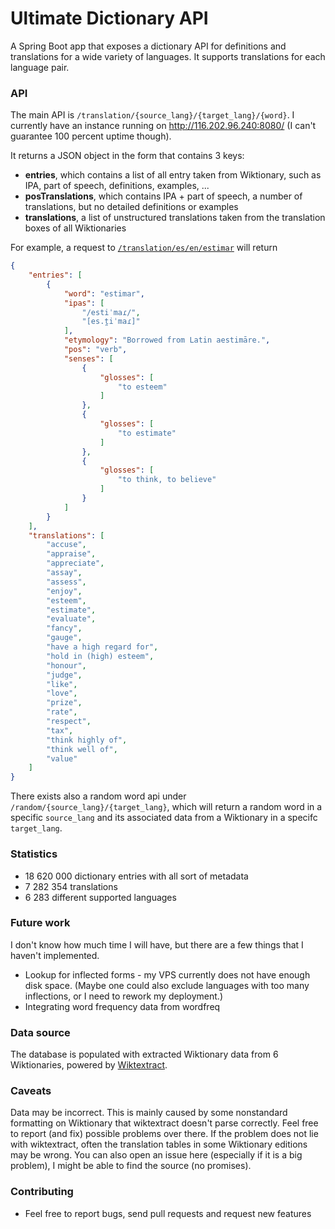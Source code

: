 # Ultimate Dictionary API

A Spring Boot app that exposes a dictionary API for definitions and translations for a wide variety of languages. It supports translations for each language pair.

### API

The main API is `/translation/{source_lang}/{target_lang}/{word}`. I currently have an instance running on http://116.202.96.240:8080/ (I can't guarantee 100 percent uptime though).

It returns a JSON object in the form that contains 3 keys:
* **entries**, which contains a list of all entry taken from Wiktionary, such as IPA, part of speech, definitions, examples, ...
* **posTranslations**, which contains IPA + part of speech, a number of translations, but no detailed definitions or examples
* **translations**, a list of unstructured translations taken from the translation boxes of all Wiktionaries

For example, a request to [`/translation/es/en/estimar`](http://116.202.96.240:8080/translation/es/en/estimar) will return

```json
{
    "entries": [
        {
            "word": "estimar",
            "ipas": [
                "/estiˈmaɾ/",
                "[es.t̪iˈmaɾ]"
            ],
            "etymology": "Borrowed from Latin aestimāre.",
            "pos": "verb",
            "senses": [
                {
                    "glosses": [
                        "to esteem"
                    ]
                },
                {
                    "glosses": [
                        "to estimate"
                    ]
                },
                {
                    "glosses": [
                        "to think, to believe"
                    ]
                }
            ]
        }
    ],
    "translations": [
        "accuse",
        "appraise",
        "appreciate",
        "assay",
        "assess",
        "enjoy",
        "esteem",
        "estimate",
        "evaluate",
        "fancy",
        "gauge",
        "have a high regard for",
        "hold in (high) esteem",
        "honour",
        "judge",
        "like",
        "love",
        "prize",
        "rate",
        "respect",
        "tax",
        "think highly of",
        "think well of",
        "value"
    ]
}
```

There exists also a random word api under `/random/{source_lang}/{target_lang}`, which will return a random word in a specific `source_lang` and its associated data from a Wiktionary in a specifc `target_lang`.

### Statistics 
* 18 620 000 dictionary entries with all sort of metadata
* 7 282 354 translations
* 6 283 different supported languages

### Future work
I don't know how much time I will have, but there are a few things that I haven't implemented.
* Lookup for inflected forms - my VPS currently does not have enough disk space. (Maybe one could also exclude languages with too many inflections, or I need to rework my deployment.)
* Integrating word frequency data from wordfreq

### Data source
The database is populated with extracted Wiktionary data from 6 Wiktionaries, powered by [Wiktextract](https://github.com/tatuylonen/wiktextract).

### Caveats
Data may be incorrect. This is mainly caused by some nonstandard formatting on Wiktionary that wiktextract doesn't parse correctly. Feel free to report (and fix) possible problems over there. If the problem does not lie with wiktextract, often the translation tables in some Wiktionary editions may be wrong. You can also open an issue here (especially if it is a big problem), I might be able to find the source (no promises).

### Contributing
* Feel free to report bugs, send pull requests and request new features

